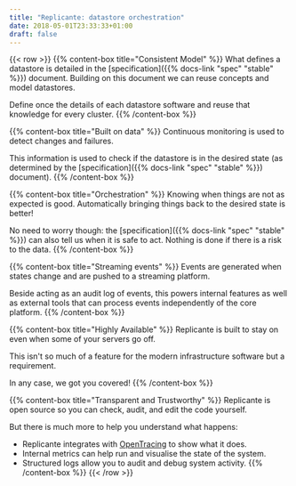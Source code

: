```yaml
---
title: "Replicante: datastore orchestration"
date: 2018-05-01T23:33:33+01:00
draft: false
---
```


{{< row >}}
{{% content-box title="Consistent Model" %}}
What defines a datastore is detailed in the [specification]({{% docs-link "spec" "stable" %}}) document.
Building on this document we can reuse concepts and model datastores.

Define once the details of each datastore software and reuse that knowledge for every cluster.
{{% /content-box %}}

{{% content-box title="Built on data" %}}
Continuous monitoring is used to detect changes and failures.

This information is used to check if the datastore is in the desired state
(as determined by the [specification]({{% docs-link "spec" "stable" %}}) document).
{{% /content-box %}}

{{% content-box title="Orchestration" %}}
Knowing when things are not as expected is good.
Automatically bringing things back to the desired state is better!

No need to worry though: the [specification]({{% docs-link "spec" "stable" %}}) can also tell us
when it is safe to act. Nothing is done if there is a risk to the data.
{{% /content-box %}}

{{% content-box title="Streaming events" %}}
Events are generated when states change and are pushed to a streaming platform.

Beside acting as an audit log of events, this powers internal features as well as
external tools that can process events independently of the core platform.
{{% /content-box %}}

{{% content-box title="Highly Available" %}}
Replicante is built to stay on even when some of your servers go off.

This isn't so much of a feature for the modern infrastructure software but a requirement.

In any case, we got you covered!
{{% /content-box %}}

{{% content-box title="Transparent and Trustworthy" %}}
Replicante is open source so you can check, audit, and edit the code yourself.

But there is much more to help you understand what happens:

* Replicante integrates with [OpenTracing](http://opentracing.io/) to show what it does.
* Internal metrics can help run and visualise the state of the system.
* Structured logs allow you to audit and debug system activity.
{{% /content-box %}}
{{< /row >}}
